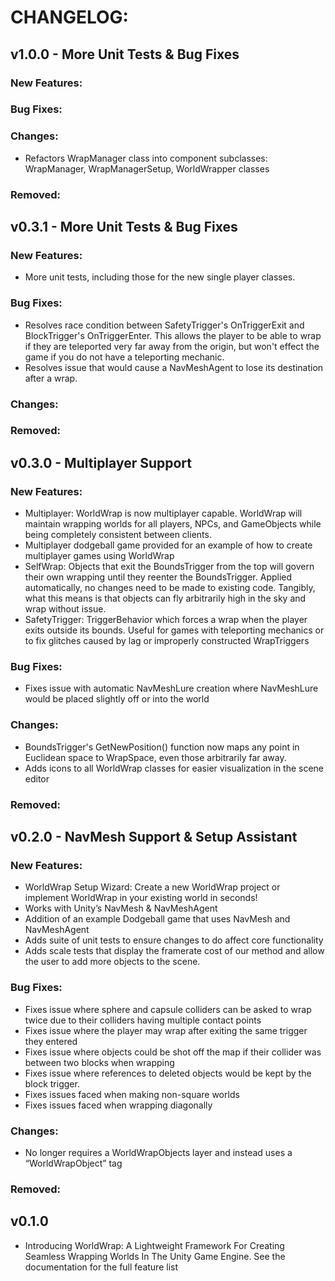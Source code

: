 # CHANGELOG:

## v1.0.0 - More Unit Tests & Bug Fixes

### New Features:

### Bug Fixes:

### Changes:

* Refactors WrapManager class into component subclasses: WrapManager, WrapManagerSetup, WorldWrapper classes

### Removed:

## v0.3.1 - More Unit Tests & Bug Fixes

### New Features:

* More unit tests, including those for the new single player classes.

### Bug Fixes:

* Resolves race condition between SafetyTrigger's OnTriggerExit and BlockTrigger's OnTriggerEnter. This allows the player to be able to wrap if they are teleported very far away from the origin, but won't effect the game if you do not have a teleporting mechanic.
* Resolves issue that would cause a NavMeshAgent to lose its destination after a wrap.

### Changes:

### Removed:

## v0.3.0 - Multiplayer Support

### New Features:

* Multiplayer: WorldWrap is now multiplayer capable. WorldWrap will maintain wrapping worlds for all players, NPCs, and GameObjects while being completely consistent between clients.
* Multiplayer dodgeball game provided for an example of how to create multiplayer games using WorldWrap
* SelfWrap: Objects that exit the BoundsTrigger from the top will govern their own wrapping until they reenter the BoundsTrigger. Applied automatically, no changes need to be made to existing code. Tangibly, what this means is that objects can fly arbitrarily high in the sky and wrap without issue.
* SafetyTrigger: TriggerBehavior which forces a wrap when the player exits outside its bounds. Useful for games with teleporting mechanics or to fix glitches caused by lag or improperly constructed WrapTriggers

### Bug Fixes:

* Fixes issue with automatic NavMeshLure creation where NavMeshLure would be placed slightly off or into the world

### Changes:

* BoundsTrigger's GetNewPosition() function now maps any point in Euclidean space to WrapSpace, even those arbitrarily far away.
* Adds icons to all WorldWrap classes for easier visualization in the scene editor

### Removed:

## v0.2.0 - NavMesh Support & Setup Assistant

### New Features:

* WorldWrap Setup Wizard: Create a new WorldWrap project or implement WorldWrap in your existing world in seconds!
* Works with Unity’s NavMesh & NavMeshAgent
* Addition of an example Dodgeball game that uses NavMesh and NavMeshAgent
* Adds suite of unit tests to ensure changes to do affect core functionality
* Adds scale tests that display the framerate cost of our method and allow the user to add more objects to the scene.

### Bug Fixes:

* Fixes issue where sphere and capsule colliders can be asked to wrap twice due to their colliders having multiple contact points
* Fixes issue where the player may wrap after exiting the same trigger they entered
* Fixes issue where objects could be shot off the map if their collider was between two blocks when wrapping
* Fixes issue where references to deleted objects would be kept by the block trigger.
* Fixes issues faced when making non-square worlds
* Fixes issues faced when wrapping diagonally

### Changes:

* No longer requires a WorldWrapObjects layer and instead uses a “WorldWrapObject” tag

### Removed:

## v0.1.0

* Introducing WorldWrap: A Lightweight Framework For Creating Seamless Wrapping Worlds In The Unity Game Engine. See the documentation for the full feature list
